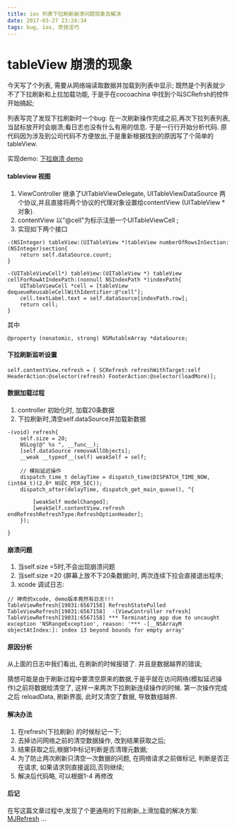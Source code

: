 ```yaml
---
title: ios 列表下拉刷新崩溃问题现象及解决
date: 2017-03-27 23:24:34
tags: bug, ios, 奇技淫巧
---
```


# tableView 崩溃的现象

今天写了个列表, 需要从网络端读取数据并加载到列表中显示; 既然是个列表就少不了下拉刷新和上拉加载功能, 于是乎在cocoachina 中找到个叫SCRefrsh的控件开始搞起;

列表写完了发现下拉刷新时一个bug: 在一次刷新操作完成之前,再次下拉列表列表,当鼠标放开时会崩溃;看日志也没有什么有用的信息. 于是一行行开始分析代码. 原代码因为涉及到公司代码不方便放出,于是重新根据找到的原因写了个简单的tableView.

实现demo: [下拉崩溃 demo](https://github.com/talkfiled/TableViewRelated/tree/master/TableViewRefresh)

#### tableview 视图

1. ViewController 继承了UITableViewDelegate, UITableViewDataSource 两个协议,并且直接将两个协议的代理对象设置给contentView (UITableView * 对象). 
2. contentView 以"@cell"为标示注册一个UITableViewCell ;
3. 实现如下两个接口

```
-(NSInteger) tableView:(UITableView *)tableView numberOfRowsInSection:(NSInteger)section{
    return self.dataSource.count;
}

-(UITableViewCell*) tableView:(UITableView *) tableView cellForRowAtIndexPath:(nonnull NSIndexPath *)indexPath{
    UITableViewCell *cell = [tableView dequeueReusableCellWithIdentifier:@"cell"];
    cell.textLabel.text = self.dataSource[indexPath.row];
    return cell;
}
```

其中
```
@property (nonatomic, strong) NSMutableArray *dataSource;
```

#### 下拉刷新监听设置

```
self.contentView.refresh = [ SCRefresh refreshWithTarget:self HeaderAction:@selector(refresh) FooterAction:@selector(loadMore)];
```

#### 数据加载过程

1. controller 初始化时, 加载20条数据
2. 下拉刷新时,清空self.dataSource并加载新数据

```
-(void) refresh{
    self.size = 20;
    NSLog(@" %s ", __func__);
    [self.dataSource removeAllObjects];
    __weak __typeof__(self) weakSelf = self;
    
    // 模拟延迟操作
    dispatch_time_t delayTime = dispatch_time(DISPATCH_TIME_NOW, (int64_t)(2.0* NSEC_PER_SEC));
    dispatch_after(delayTime, dispatch_get_main_queue(), ^{
        
        [weakSelf modelChanged];
        [weakSelf.contentView.refresh endRefreshRefreshType:RefreshOptionHeader];
    });
    
}
```

####  崩溃问题
1. 当self.size =5时,不会出现崩溃问题
2. 当self.size =20 (屏幕上放不下20条数据)时, 两次连续下拉会直接退出程序;
3. xcode 调试日志:

```
// 神奇的xcode, demo版本竟然有日志!!!
TableViewRefresh[19031:6567158] RefreshStatePulled
TableViewRefresh[19031:6567158]  -[ViewController refresh] 
TableViewRefresh[19031:6567158] *** Terminating app due to uncaught exception 'NSRangeException', reason: '*** -[__NSArrayM objectAtIndex:]: index 13 beyond bounds for empty array'
```

#### 原因分析
从上面的日志中我们看出, 在刷新的时候报错了. 并且是数据越界的错误;

猜想可能是由于刷新过程中要清空原来的数据,于是乎就在访问网络(模拟延迟操作)之前将数据给清空了, 这样一来两次下拉刷新连续操作的时候. 第一次操作完成之后 reloadData, 刷新界面, 此时又清空了数据, 导致数组越界.

#### 解决办法

1. 在refresh(下拉刷新) 的时候标记一下;
2. 去掉访问网络之前的清空数据操作, 改到结果获取之后;
3. 结果获取之后,根据1中标记判断是否清理元数据;
4. 为了防止两次刷新只清空一次数据的问题, 在网络请求之前做标记, 判断是否正在请求, 如果请求则直接返回,否则继续;
5. 解决后代码略, 可以根据1-4 再修改


#### 后记
在写这篇文章过程中,发现了个更通用的下拉刷新,上滑加载的解决方案: [MJRefresh](https://github.com/CoderMJLee/MJRefresh) 
...










